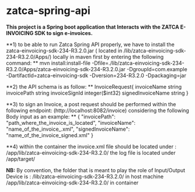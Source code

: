 # zatca-spring-api

**This project is a Spring boot application that Interacts with the ZATCA E-INVOICING SDK to sign e-invoices.**

**1) to be able to run Zatca Spring API properly, we have to install the zatca-einvoicing-sdk-234-R3.2.0.jar ( located in /lib/zatca-einvoicing-sdk-234-R3.2.0/Apps/) locally in maven first by entering the following command: **
mvn install:install-file -Dfile=./lib/zatca-einvoicing-sdk-234-R3.2.0/Apps/zatca-einvoicing-sdk-234-R3.2.0.jar -DgroupId=com.example -DartifactId=zatca-einvoicing-sdk -Dversion=234-R3.2.0 -Dpackaging=jar


**2) the API schema is as follow: **
InvoiceRequest{
invoiceName	string
invoicePath	string
invoiceSignId	integer($int32)
signedInvoiceName	string
}

**3) to sign an Invoice, a post request should be performed within the following endpoint: (http://localhost:8082/invoice)
considering the following Body input as an example: **
{
  "invoicePath": "path_where_the_invoice_is_located",
  "invoiceName": "name_of_the_invoice_.xml",
  "signedInvoiceName": "name_of_the_invoice_signed.xml"
}

**4) within the container the invoice.xml file should be located under : /app/lib/zatca-einvoicing-sdk-234-R3.2.0/
                          the log file is located under /app/target/

**NB:** By convention, the folder that is meant to play the role of Input/Output Device is : /lib/zatca-einvoicing-sdk-234-R3.2.0/ in host machine
                                                                                             /app/lib/zatca-einvoicing-sdk-234-R3.2.0/ in container
